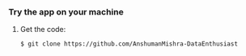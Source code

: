 
### Try the app on your machine

1. Get the code:

   ```sh
   $ git clone https://github.com/AnshumanMishra-DataEnthusiast
   ```





   
